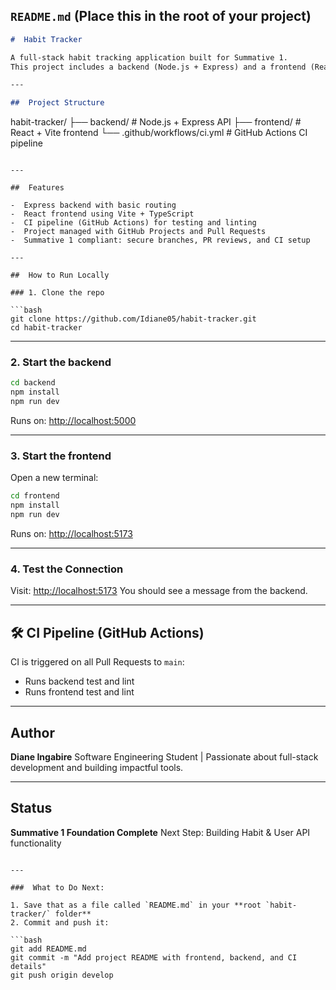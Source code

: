 ##  `README.md` (Place this in the root of your project)

```md
#  Habit Tracker

A full-stack habit tracking application built for Summative 1.  
This project includes a backend (Node.js + Express) and a frontend (React + Vite + TypeScript), integrated with a Continuous Integration (CI) pipeline using GitHub Actions.

---

##  Project Structure

```

habit-tracker/
├── backend/   # Node.js + Express API
├── frontend/  # React + Vite frontend
└── .github/workflows/ci.yml  # GitHub Actions CI pipeline

````

---

##  Features

-  Express backend with basic routing
-  React frontend using Vite + TypeScript
-  CI pipeline (GitHub Actions) for testing and linting
-  Project managed with GitHub Projects and Pull Requests
-  Summative 1 compliant: secure branches, PR reviews, and CI setup

---

##  How to Run Locally

### 1. Clone the repo

```bash
git clone https://github.com/Idiane05/habit-tracker.git
cd habit-tracker
````

---

### 2. Start the backend

```bash
cd backend
npm install
npm run dev
```

Runs on: [http://localhost:5000](http://localhost:5000)

---

### 3. Start the frontend

Open a new terminal:

```bash
cd frontend
npm install
npm run dev
```

Runs on: [http://localhost:5173](http://localhost:5173)

---

### 4. Test the Connection

Visit: [http://localhost:5173](http://localhost:5173)
You should see a message from the backend.

---

## 🛠️ CI Pipeline (GitHub Actions)

CI is triggered on all Pull Requests to `main`:

* Runs backend test and lint
* Runs frontend test and lint

---

##  Author

**Diane Ingabire**
Software Engineering Student | Passionate about full-stack development and building impactful tools.

---

##  Status

 **Summative 1 Foundation Complete**
 Next Step: Building Habit & User API functionality

````

---

###  What to Do Next:

1. Save that as a file called `README.md` in your **root `habit-tracker/` folder**
2. Commit and push it:

```bash
git add README.md
git commit -m "Add project README with frontend, backend, and CI details"
git push origin develop
````


